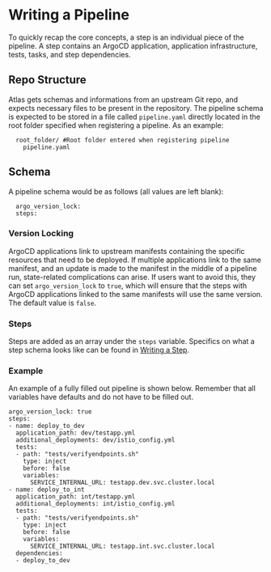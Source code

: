 # Writing a Pipeline

To quickly recap the core concepts, a step is an individual piece of the pipeline. A step contains an ArgoCD application, application infrastructure, tests, tasks, and step dependencies.

## Repo Structure

Atlas gets schemas and informations from an upstream Git repo, and expects necessary files to be present in the repository. The pipeline schema is expected to be stored in a file called `pipeline.yaml` directly located in the root folder specified when registering a pipeline. As an example:

      root_folder/ #Root folder entered when registering pipeline
        pipeline.yaml

## Schema

A pipeline schema would be as follows (all values are left blank):

      argo_version_lock:
      steps:

### Version Locking

ArgoCD applications link to upstream manifests containing the specific resources that need to be deployed. If multiple applications link to the same manifest, and an update is made to the manifest in the middle of a pipeline run, state-related complications can arise. If users want to avoid this, they can set `argo_version_lock` to `true`, which will ensure that the steps with ArgoCD applications linked to the same manifests will use the same version. The default value is `false`.

### Steps

Steps are added as an array under the `steps` variable. Specifics on what a step schema looks like can be found in [Writing a Step](step.md).

### Example

An example of a fully filled out pipeline is shown below. Remember that all variables have defaults and do not have to be filled out.

    argo_version_lock: true
    steps:
    - name: deploy_to_dev
      application_path: dev/testapp.yml
      additional_deployments: dev/istio_config.yml
      tests:
      - path: "tests/verifyendpoints.sh"
        type: inject
        before: false
        variables:
          SERVICE_INTERNAL_URL: testapp.dev.svc.cluster.local
    - name: deploy_to_int
      application_path: int/testapp.yml
      additional_deployments: int/istio_config.yml
      tests:
      - path: "tests/verifyendpoints.sh"
        type: inject
        before: false
        variables:
          SERVICE_INTERNAL_URL: testapp.int.svc.cluster.local
      dependencies:
      - deploy_to_dev
